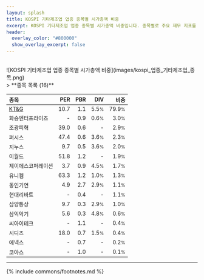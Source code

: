 ```yaml
---
layout: splash
title: KOSPI 기타제조업 업종 종목별 시가총액 비중
excerpt: KOSPI 기타제조업 업종 종목별 시가총액 비중입니다. 종목별로 주요 재무 지표를 함께 표시합니다.
header:
  overlay_color: "#800000"
  show_overlay_excerpt: false
---
```

<br>
![KOSPI 기타제조업 업종 종목별 시가총액 비중](images/kospi_업종_기타제조업_종목.png)
<br>
> **종목 목록 (16)**<a id="list"></a>

| **종목** | **PER** | **PBR** | **DIV** | **비중** |
| :------- | ------: | ------: | ------: | -------: |
| [KT&G](/033780/) | 10.7 | 1.1 | 5.5<small>%</small> | 79.9<small>%</small> |
| 화승엔터프라이즈 | - | 0.9 | 0.6<small>%</small> | 3.0<small>%</small> |
| 조광피혁 | 39.0 | 0.6 | - | 2.9<small>%</small> |
| 퍼시스 | 47.4 | 0.6 | 3.6<small>%</small> | 2.3<small>%</small> |
| 지누스 | 9.7 | 0.5 | 3.6<small>%</small> | 2.0<small>%</small> |
| 이월드 | 51.8 | 1.2 | - | 1.9<small>%</small> |
| 제이에스코퍼레이션 | 3.7 | 0.9 | 4.5<small>%</small> | 1.7<small>%</small> |
| 유니켐 | 63.3 | 1.2 | 1.0<small>%</small> | 1.3<small>%</small> |
| 동인기연 | 4.9 | 2.7 | 2.9<small>%</small> | 1.1<small>%</small> |
| 현대리바트 | - | 0.4 | - | 1.1<small>%</small> |
| 삼양통상 | 9.7 | 0.3 | 2.9<small>%</small> | 1.0<small>%</small> |
| 삼익악기 | 5.6 | 0.3 | 4.8<small>%</small> | 0.6<small>%</small> |
| 씨아이테크 | - | 1.1 | - | 0.4<small>%</small> |
| 시디즈 | 18.0 | 0.7 | 1.5<small>%</small> | 0.4<small>%</small> |
| 에넥스 | - | 0.7 | - | 0.2<small>%</small> |
| 코아스 | - | 1.0 | - | 0.1<small>%</small> |

---
{% include commons/footnotes.md %}